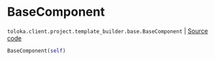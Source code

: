 # BaseComponent
`toloka.client.project.template_builder.base.BaseComponent` | [Source code](https://github.com/Toloka/toloka-kit/blob/v1.2.2/src/client/project/template_builder/base.py#L126)

```python
BaseComponent(self)
```

